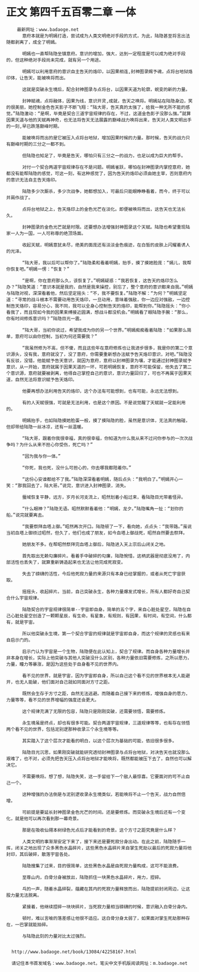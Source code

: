 # 正文 第四千五百零二章 一体
        最新网址：www.badaoge.net
          意府本就是为明嫣打造，尝试成为人类文明绝对手段的方式，为此，陆隐甚至将言出法随都剥离了，成全了明嫣。
      
          明嫣也一直帮陆隐坐镇意府。意识的增加，强大，达到一定程度是可以成为绝对手段的，但这种绝对手段尚未完成，就有另一个用途。
      
          明嫣可以利用意府的意识自主告天的烙印，以因果相连,封神图录赐予魂，点将台地狱烙印体，让告天，能被唤将而出。
      
          这就是突破永生境后，配合封神图录与点将台，以因果天道为轮廓，蜕变的新的力量。
      
          封神赋魂，点将融体，因果为线，意识开灵,成就，告天之唤将。明嫣站在陆隐身边，笑的很美丽，她控制金色告天影子不断飞翔：“陆大哥，告天真的太强了，给我一种无所不能的感觉。”陆隐激动：“是啊，毕竟是契合三道宇宙规律的存在，不过，这道金色影子没那么强。”就算因果天道与他的天赋再神奇，也无法将告天无法展露的巅峰战力唤将出来，告天对人类文明出手的一刻,早已跌落巅峰时期。
      
          能被唤将而出的是它被压入点将台地狱，增加因果时候的力量。那时候，告天的战力只有巅峰时期的三分之一都不到。
      
          但陆隐也知足了，毕竟是告天，哪怕只有三分之一的战力，也足以成为巨大的帮手。
      
          对付一个契合两道宇宙规律存在不是问题。明嫣雀跃，哪怕在封神图录内掌控意府，她都没有能帮陆隐的感觉，可这一刻，有这种感觉了，因为告天的烙印必须由她主宰，否则意府内的意识无法自主告天烙印。
      
          陆隐多少次厮杀，多少次战争，她都想加入，可最后只能眼睁睁看着，而今，终于可以并肩作战了。
      
          点将台地狱之上，告天烙印上的金色光芒在淡化。即便被唤将而出，这告天也无法长久。
      
          封神图录的金色光芒就是时限。还要想办法增强封神图录这个天赋。陆隐也希望重现陆家一人为一国，一人可称尊的绝顶场面。
      
          收起天赋，明嫣意犹未尽，绝美的面庞还有淡淡金色痕迹，在白皙的皮肤上闪耀着诱人的光泽。
      
          “陆大哥，我以后可以帮你了。”陆隐柔和看着明嫣，抬手，摸了摸她脸庞：“嫣儿，我帮你恢复吧。”明嫣一愣：“恢复？”
      
          “是啊，你在意府那么久，该恢复了。”明嫣疑惑：“我若恢复，这告天的烙印怎么办？”陆隐笑道：“意识本就是我的，自然是我来操控，别忘了，整个意府的意识都来自我。”明嫣与陆隐对视，深深看着他，然后坚定摇头：“不，我不要恢复。”陆隐不解：“为何？”明嫣坚定道：“寻常的战斗根本不需要动用告天烙印，一旦动用，意味着强敌，你一边应对强敌，一边控制告天烙印，容易分心，我不同，我可以全身心控制告天的烙印，能帮到你。”陆隐摇头：“你小看我了，而且现如今我的因果束缚接近圆满，想战斗都没机会。”明嫣看了眼陆隐手腕：“那么，你有时间修炼意识吗？”陆隐目光一震。
      
          “陆大哥，当初你说过，希望我成为你的另一个世界。”明嫣痴痴看着陆隐：“如果那么简单，意府可以由你控制，当初为何还需要我？”
      
          “我虽然修为不高，但不傻，而且这些年在意府修炼也让我进步很多，我是你的第二个意识源头，没有我，意府就没了，没了意府，你需要重新想办法赋予告天烙印意识，对吧。”陆隐没有反驳，没错，他能赋予告天意识，就因为意府，意府以封神图录为壤，才能通过封神图录赋予意识，从一开始，意府就属于因果天道的一环，可若明嫣恢复，意府不可能保留，他失去了第二个意识源，意府就要被剥离，他得自己掌控自己的意识，意识力量回归了，可也不再属于因果天道，自然无法将意识赋予告天烙印。
      
          他要再想办法利用告天的烙印，这个办法有可能想到，也有可能，永远无法想到。
      
          有的人天赋很强，可就是无法利用，也是这个原因。不是说觉醒了天赋就一定能利用的。
      
          明嫣抬手，也如陆隐摸她脸蛋一般，摸了摸陆隐的脸，虽然是意识体，无法真的触碰，但却带给陆隐一丝冰凉，还有一丝温暖。
      
          “陆大哥，跟着你我很幸福，真的很幸福，你知道为什么我从来不过问你参与的一次次战争吗？为什么从来不担心你受伤，死亡吗？”
      
          “因为我与你一体。”
      
          “你死，我也死，没什么可担心的，你去哪我都陪着你。”
      
          “这份心安谁都给不了我。”陆隐深深看着明嫣，随后点头：“我明白了。”明嫣开心一笑：“那我回去了，陆大哥。”说完，意识进入封神图录，消失。
      
          蜃域恢复平静，远方，岁月长河支流上，昭然划着小船过来，看陆隐目光带着怪异。
      
          “什么眼神？”陆隐无语。昭然默默看着他：“明嫣，龙夕。”陆隐嘴角一扯：“划你的船。”说完就要离去。
      
          “我要祭拜血塔上御。”昭然再次开口。陆隐顿了一下，看向她，点点头：“我带路。”虽说当初血塔上御烦过昭然，但久了，他们也成了朋友，如今血塔上御战死，昭然自然要去祭拜。
      
          她朋友不多。在帮昭然祭拜完血塔上御后，陆隐进入天上宗后山闭关之地。
      
          首先取出无赖勾廉碎片。看着手中破碎的勾廉，陆隐惋惜，这柄武器是彻底没用了，内部活性也丢失了，就算重新铸造起来也无法让他完成死寂变。
      
          失去了磅礴的活性，今后他死寂力量的来源只有本身已经掌握的，或者从死亡宇宙获取。
      
          摇摇头，收起碎片。当前，自己突破永生，各种力量爆发式增长，所有人都好奇自己契合什么宇宙规律。
      
          陆隐契合的宇宙规律很简单--宇宙即自身。简单的五个字，来自心脏处星空，陆隐在自己心脏处星空创造了一颗颗星辰，有生命，有星象，有规则，有因果，有时间，有空间，什么都有，就是宇宙。
      
          所以他突破永生境，第一个契合宇宙的规律就是宇宙即自身，而这个规律的灵感也有来自启示门的。
      
          启示门认为宇宙是一个生物，陆隐便在此认知上，契合了规律。而自身各种力量增长并非本身在增长，实际上他突破与其他人突破没什么区别，各种力量依旧需要修炼，之所以愿力，力量，瞳力等暴涨，是因为这些处于自身看不见的世界内。
      
          看不见的世界，就是宇宙，因为宇宙即自身，所以自己这个看不见的世界根本无人能避开，也无人能破，他们面对自己就如同面对方寸之距。
      
          既然会生存于方寸之距，自然无法逃避。而随着自己接下来的修炼，增强自身的愿力，力量等等，看不见的世界增幅的强度还会更大。
      
          这个规律充满了无限的包容，陆隐只是刚刚突破，还需要领悟，需要修炼。
      
          永生境虽是终点，却也有很多可能。契合两道宇宙规律，三道规律等等，也有存在领悟两个看不见的世界，包括泥别逻那种收录三个永生境等等。
      
          其实踏入了这个层次才能看的明白，以这个层次为基础的可能，依旧很多很多。
      
          陆隐目光沉思，如果刚突破就能研究透彻封神图录与点将台地狱，对决告天也就没那么艰难了，也不对，必须先把告天压入点将台地狱才能唤将，既然都能被压下去了，自然也可以解决它。
      
          不需要唤将。想了想，陆隐失笑，这一手留给下一个敌人最惊喜。它要面对的可不止自己一个。
      
          这种增强的办法倒是与泥别逻收录永生境类似，若能唤将不止一个告天，战力自然倍增。
      
          可前提是要延长封神图录金色光芒的时间。还是要修炼。而突破永生境后还有一个变化，就是他可以再次看到那一幕奇景。
      
          那是在吸收仙翎本树绿色光点后才能看到的奇景。这个方寸之距究竟是什么样？
      
          人类文明的事渐渐安定下来了，接下来还是要死寂分身出动。在此之前，陆隐随手一挥，闭关之地出现了众多黑色水晶碎片，这些黑色水晶碎片来自掌生死劫以最后的死寂力量将他封印，其后破碎，散落宇宙各处。
      
          陆隐搜集了过来，目的很简单，这些黑色水晶是由死寂力量构成，这可不能浪费。
      
          至尊山内，白骨分身被放出，陆隐抓住一块黑色水晶碎片，用力，捏碎。
      
          乓的一声，随着水晶碎裂，蕴藏在其内的死寂力量释放而出，陆隐提前封闭周边，让这股力量无法脱离。
      
          紧接着，他继续捏碎一块块碎片，当死寂力量相当磅礴的时候，意识融入白骨分身内。
      
          顿时，难以言喻的落差感让他很不适应。这白骨分身太弱了，如果面对掌生死劫那种存在，一巴掌就能拍碎。
      
          与陆隐此刻的力量对比太过强烈。
      
      
      http://www.badaoge.net/book/13084/42258167.html
      
      请记住本书首发域名：www.badaoge.net。笔尖中文手机版阅读网址：m.badaoge.net